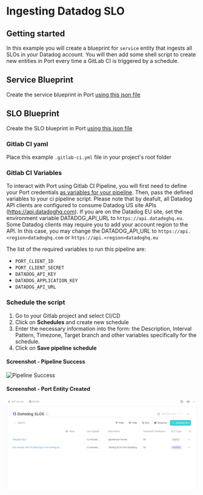 # Ingesting Datadog SLO


## Getting started

In this example you will create a blueprint for `service` entity that ingests all SLOs in your Datadog account. You will then add some shell script to create new entities in Port every time a GitLab CI is triggered by a schedule.

## Service Blueprint
Create the service blueprint in Port [using this json file](./datadog/service.md)

## SLO Blueprint
Create the SLO blueprint in Port [using this json file](./datadog/slo.md)

### Gitlab CI yaml
Place this example `.gitlab-ci.yml` file in your project's root folder

### Gitlab CI Variables
To interact with Port using Gitlab CI Pipeline, you will first need to define your Port credentials [as variables for your pipeline](https://docs.gitlab.com/ee/ci/variables/index.html#define-a-cicd-variable-in-the-ui). Then, pass the defined variables to your ci pipeline script. Please note that by deafult, all Datadog API clients are configured to consume Datadog US site APIs (https://api.datadoghq.com). If you are on the Datadog EU site, set the environment variable DATADOG_API_URL to `https://api.datadoghq.eu`. Some Datadog clients may require you to add your account region to the API. In this case, you may change the DATADOG_API_URL to `https://api.<region>datadoghq.com` or `https://api.<region>datadoghq.eu`

The list of the required variables to run this pipeline are:
- `PORT_CLIENT_ID`
- `PORT_CLIENT_SECRET`
- `DATADOG_API_KEY`
- `DATADOG_APPLICATION_KEY`
- `DATADOG_API_URL`

### Schedule the script
1. Go to your Gitlab project and select CI/CD
2. Click on **Schedules** and create new schedule
3. Enter the necessary information into the form: the Description, Interval Pattern, Timezone, Target branch and other variables specifically for the schedule.
4. Click on **Save pipeline schedule** 

#### Screenshot - Pipeline Success
![Pipeline Success](./assets/pipeline_success.PNG "Successful Gitlab Pipeline Scheduled")

#### Screenshot - Port Entity Created
![Port Entity Created](./assets/slo.PNG "Port Entity Created")

